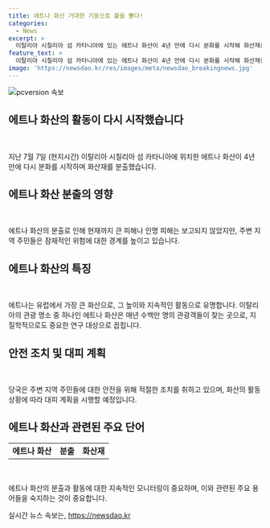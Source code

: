 ```yaml
---
title: 에트나 화산 거대한 기둥으로 불을 뿜다!
categories:
  - News
excerpt: >
  이탈리아 시칠리아 섬 카타니아에 있는 에트나 화산이 4년 만에 다시 분화를 시작해 화산재를 분출하고 있습니다. (150자)
feature_text: >
  이탈리아 시칠리아 섬 카타니아에 있는 에트나 화산이 4년 만에 다시 분화를 시작해 화산재를 분출하고 있습니다. (150자)
image: 'https://newsdao.kr/res/images/meta/newsdao_breakingnews.jpg'
---
```


<p><img src="https://newsdao.kr/res/images/meta/newsdao_breakingnews.jpg" alt="pcversion 속보" /></p>

<h2 data-ke-size="size26">에트나 화산의 활동이 다시 시작했습니다</h2>

<p data-ke-size="size16">&nbsp;</p>

<p>지난 7월 7일 (현지시간) 이탈리아 시칠리아 섬 카타니아에 위치한 에트나 화산이 4년 만에 다시 분화를 시작하며 화산재를 분출했습니다.</p>

<h2 data-ke-size="size26">에트나 화산 분출의 영향</h2>

<p data-ke-size="size16">&nbsp;</p>

<p>에트나 화산의 분출로 인해 현재까지 큰 피해나 인명 피해는 보고되지 않았지만, 주변 지역 주민들은 잠재적인 위험에 대한 경계를 높이고 있습니다.</p>

<h2 data-ke-size="size26">에트나 화산의 특징</h2>

<p data-ke-size="size16">&nbsp;</p>

<p>에트나는 유럽에서 가장 큰 화산으로, 그 높이와 지속적인 활동으로 유명합니다. 이탈리아의 관광 명소 중 하나인 에트나 화산은 매년 수백만 명의 관광객들이 찾는 곳으로, 지질학적으로도 중요한 연구 대상으로 꼽힙니다.</p>

<h2 data-ke-size="size26">안전 조치 및 대피 계획</h2>

<p data-ke-size="size16">&nbsp;</p>

<p>당국은 주변 지역 주민들에 대한 안전을 위해 적절한 조치를 취하고 있으며, 화산의 활동 상황에 따라 대피 계획을 시행할 예정입니다.</p>

<h2 data-ke-size="size26">에트나 화산과 관련된 주요 단어</h2>

<table>
<tbody>
<tr>
<td style="text-align: center; height: 17px;"><b>에트나 화산</b></td>
<td style="text-align: center; height: 17px;"><b>분출</b></td>
<td style="text-align: center; height: 17px;"><b>화산재</b></td>
</tr>
</tbody>
</table>

<p data-ke-size="size16">&nbsp;</p>

<p>에트나 화산의 분출과 활동에 대한 지속적인 모니터링이 중요하며, 이와 관련된 주요 용어들을 숙지하는 것이 중요합니다.</p>
실시간 뉴스 속보는, <a href="https://newsdao.kr" rel="dofollow">https://newsdao.kr</a>


